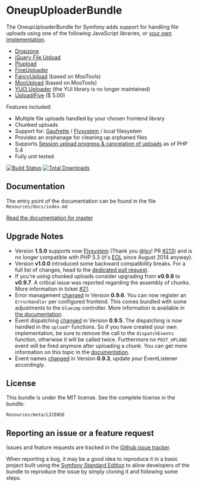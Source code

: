 OneupUploaderBundle
===================

The OneupUploaderBundle for Symfony adds support for handling file uploads using one of the following JavaScript libraries, or [your own implementation](https://github.com/1up-lab/OneupUploaderBundle/blob/master/Resources/doc/custom_uploader.md).

* [Dropzone](http://www.dropzonejs.com/)
* [jQuery File Upload](http://blueimp.github.io/jQuery-File-Upload/)
* [Plupload](http://www.plupload.com/)
* [FineUploader](http://fineuploader.com/)
* [FancyUpload](http://digitarald.de/project/fancyupload/) (based on MooTools)
* [MooUpload](https://github.com/juanparati/MooUpload) (based on MooTools)
* [YUI3 Uploader](http://yuilibrary.com/yui/docs/uploader/) (the YUI library is no longer maintained)
* [UploadiFive](http://www.uploadify.com/) ($ 5.00)


Features included:

* Multiple file uploads handled by your chosen frontend library
* Chunked uploads
* Support for: [Gaufrette](https://github.com/KnpLabs/Gaufrette) / [Flysystem](https://github.com/thephpleague/flysystem) / local filesystem
* Provides an orphanage for cleaning up orphaned files
* Supports [Session upload progress & cancelation of uploads](http://php.net/manual/en/session.upload-progress.php) as of PHP 5.4
* Fully unit tested

[![Build Status](https://travis-ci.org/1up-lab/OneupUploaderBundle.png?branch=master)](https://travis-ci.org/1up-lab/OneupUploaderBundle)
[![Total Downloads](https://poser.pugx.org/oneup/uploader-bundle/d/total.png)](https://packagist.org/packages/oneup/uploader-bundle)

Documentation
-------------

The entry point of the documentation can be found in the file `Resources/docs/index.md`

[Read the documentation for master](https://github.com/1up-lab/OneupUploaderBundle/blob/master/Resources/doc/index.md)

Upgrade Notes
-------------
* Version **1.5.0** supports now [Flysystem](https://github.com/1up-lab/OneupFlysystemBundle) (Thank you @[lsv](https://github.com/lsv)! PR [#213](https://github.com/1up-lab/OneupUploaderBundle/pull/213)) and is no longer compatible with PHP 5.3 (it's [EOL](http://php.net/eol.php) since August 2014 anyway).
* Version **v1.0.0** introduced some backward compatibility breaks. For a full list of changes, head to the [dedicated pull request](https://github.com/1up-lab/OneupUploaderBundle/pull/57).
* If you're using chunked uploads consider upgrading from **v0.9.6** to **v0.9.7**. A critical issue was reported regarding the assembly of chunks. More information in ticket [#21](https://github.com/1up-lab/OneupUploaderBundle/issues/21#issuecomment-21560320).
* Error management [changed](https://github.com/1up-lab/OneupUploaderBundle/pull/25) in Version **0.9.6**. You can now register an `ErrorHandler` per configured frontend. This comes bundled with some adjustments to the `blueimp` controller. More information is available in [the documentation](https://github.com/1up-lab/OneupUploaderBundle/blob/master/Resources/doc/custom_error_handler.md).
* Event dispatching [changed](https://github.com/1up-lab/OneupUploaderBundle/commit/a408548b241f47af3539b2137c1817a21a51fde9) in Version **0.9.5**. The dispatching is now handled in the `upload*` functions. So if you have created your own implementation, be sure to remove the call to the `dispatchEvents` function, otherwise it will be called twice. Furthermore no `POST_UPLOAD` event will be fired anymore after uploading a chunk. You can get more information on this topic in the [documentation](https://github.com/1up-lab/OneupUploaderBundle/blob/master/Resources/doc/custom_logic.md#using-chunked-uploads).
* Event names [changed](https://github.com/1up-lab/OneupUploaderBundle/commit/f5d5fe4b6f7b9a04ce633acbc9c94a2dd0e0d6be) in Version **0.9.3**, update your EventListener accordingly.

License
-------

This bundle is under the MIT license. See the complete license in the bundle:

    Resources/meta/LICENSE

Reporting an issue or a feature request
---------------------------------------

Issues and feature requests are tracked in the [Github issue tracker](https://github.com/1up-lab/OneupUploaderBundle/issues).

When reporting a bug, it may be a good idea to reproduce it in a basic project
built using the [Symfony Standard Edition](https://github.com/symfony/symfony-standard)
to allow developers of the bundle to reproduce the issue by simply cloning it
and following some steps.
